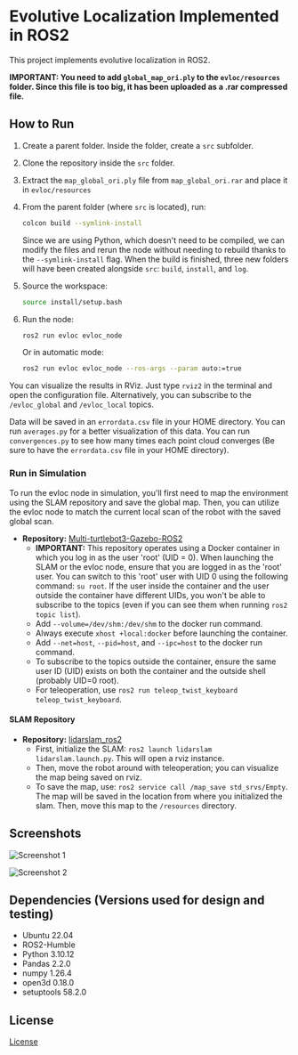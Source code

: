 # Evolutive Localization Implemented in ROS2

This project implements evolutive localization in ROS2.

**IMPORTANT: You need to add `global_map_ori.ply` to the `evloc/resources` folder. Since this file is too big, it has been uploaded as a .rar compressed file.**

## How to Run

1. Create a parent folder. Inside the folder, create a `src` subfolder.
2. Clone the repository inside the `src` folder.
3. Extract the `map_global_ori.ply` file from `map_global_ori.rar` and place it in  `evloc/resources`
4. From the parent folder (where `src` is located), run:

    ```bash
    colcon build --symlink-install
    ```

    Since we are using Python, which doesn't need to be compiled, we can modify the files and rerun the node without needing to rebuild thanks to the `--symlink-install` flag. When the build is finished, three new folders will have been created alongside `src`: `build`, `install`, and `log`.

5. Source the workspace:

    ```bash
    source install/setup.bash
    ```

6. Run the node:

    ```bash
    ros2 run evloc evloc_node
    ```

    Or in automatic mode:

    ```bash
    ros2 run evloc evloc_node --ros-args --param auto:=true
    ```

You can visualize the results in RViz. Just type `rviz2` in the terminal and open the configuration file. Alternatively, you can subscribe to the `/evloc_global` and `/evloc_local` topics.

Data will be saved in an `errordata.csv` file in your HOME directory. You can run `averages.py` for a better visualization of this data.
You can run `convergences.py` to see how many times each point cloud converges (Be sure to have the `errordata.csv` file in your HOME directory).


### Run in Simulation
To run the evloc node in simulation, you'll first need to map the environment using the SLAM repository and save the global map. Then, you can utilize the evloc node to match the current local scan of the robot with the saved global scan.
- **Repository:** [Multi-turtlebot3-Gazebo-ROS2](https://github.com/Taeyoung96/Multi-turtlebot3-Gazebo-ROS2)
  - **IMPORTANT:** This repository operates using a Docker container in which you log in as the user 'root' (UID = 0). When launching the SLAM or the evloc node, ensure that you are logged in as the 'root' user. You can switch to this 'root' user with UID 0 using the following command: `su root`. If the user inside the container and the user outside the container have different UIDs, you won't be able to subscribe to the topics (even if you can see them when running `ros2 topic list`).
  - Add `--volume=/dev/shm:/dev/shm` to the docker run command.
  - Always execute `xhost +local:docker` before launching the container.
  - Add `--net=host`, `--pid=host`, and `--ipc=host` to the docker run command.
  - To subscribe to the topics outside the container, ensure the same user ID (UID) exists on both the container and the outside shell (probably UID=0 root).
  - For teleoperation, use `ros2 run teleop_twist_keyboard teleop_twist_keyboard`.


#### SLAM Repository
- **Repository:** [lidarslam_ros2](https://github.com/rsasaki0109/lidarslam_ros2) 
  - First, initialize the SLAM: `ros2 launch lidarslam lidarslam.launch.py`. This will open a rviz instance.
  - Then, move the robot around with teleoperation; you can visualize the map being saved on rviz.
  - To save the map, use: `ros2 service call /map_save std_srvs/Empty`. The map will be saved in the location from where you initialized the slam. Then, move this map to the `/resources` directory.



## Screenshots

![Screenshot 1](https://github.com/Fasero11/TFG-IRS-2024/assets/86266311/6ea2ade6-6c87-43a7-930a-0ff16330e3f0)

![Screenshot 2](https://github.com/Fasero11/TFG-IRS-2024/assets/86266311/c74ad795-a647-4fa1-a4d4-06d8ea117fd9)

## Dependencies (Versions used for design and testing)
- Ubuntu 22.04
- ROS2-Humble
- Python 3.10.12
- Pandas 2.2.0
- numpy 1.26.4
- open3d 0.18.0
- setuptools 58.2.0


## License

[License](LICENSE)
